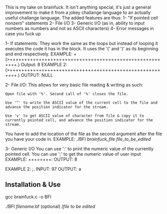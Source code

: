 This is my take on brainfuck. It isn't anything special, it's just a general improvement to make it from a jokey challange language to an actually useful challange language. The added features are thus:
1- "If pointed cell nonzero" statements
2- File I/O
3- Generic I/O (as in, ability to input numbers as numbers and not as ASCII characters)
4- Error messages in case you fuck up

1- If statements:
  They work the same as the loops but instead of looping it executes the code it has in the block. It uses the '(' and ')' as its beginning and end respectively. 
  EXAMPLE:
    +(>++++++++++++++++++++++++++++++++++++++++++++++++++++++++.)
    Output: 8
  EXAMPLE 2: 
    (>++++++++++++++++++++++++++++++++++++++++++++++++++++++++.)
    OUTPUT: NULL
    
2- File I/O:
  This allows for very basic file reading & writing as such: 
  
    Open file with '%'. Second call of '%' closes the file.
  
    Use '^' to write the ASCII value of the current cell to the file and advance the position indicator for the stream.
    
    Use 'v' to get ASCII value of character from file & copy it to currently pointed cell, and advance the position indicator for the stream.
  You have to add the location of the file as the second argument after the file you have your code in.
   EXAMPLE: 
    ./BFI *brainfuck_file* *file_to_be_edited*
    
3- Generic I/O
  You can use ':' to print the numeric value of the currently pointed cell.
  You can use ';' to get the numeric value of user input
  EXAMPLE:
    ++++++++:
    OUTPUT: 8
    
  EXAMPLE 2: 
    ;.
    INPUT: 97
    OUTPUT: a
    
    
Installation & Use
-----------------------------------------------------------------------------------------------------------------------------------------------------------------
gcc brainfuck.c -o BFI

./BFI *filename*.bf (optional) /*file to be edited*
    
